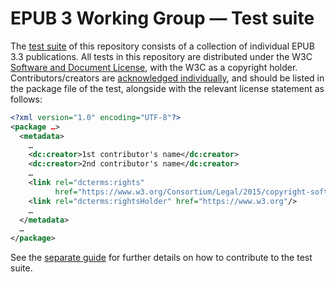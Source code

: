 # EPUB 3 Working Group — Test suite

The [test suite](https://w3c.github.io/epub-tests/) of this repository consists of a collection of individual EPUB 3.3 publications. All tests in this repository are distributed under the W3C [Software and Document License](https://www.w3.org/Consortium/Legal/copyright-software), with the W3C as a copyright holder. Contributors/creators are [acknowledged individually](https://w3c.github.io/epub-tests/#contributors), and should be listed in the package file of the test, alongside with the relevant license statement as follows:

```xml
<?xml version="1.0" encoding="UTF-8"?>
<package …>
  <metadata>
    …
    <dc:creator>1st contributor's name</dc:creator>
    <dc:creator>2nd contributor's name</dc:creator>
    …
    <link rel="dcterms:rights" 
          href="https://www.w3.org/Consortium/Legal/2015/copyright-software-and-document"/>
    <link rel="dcterms:rightsHolder" href="https://www.w3.org"/>
    …
  </metadata>
  …
</package>
```

See the [separate guide](https://w3c.github.io/epub-tests/contributing) for further details on how to contribute to the test suite.


